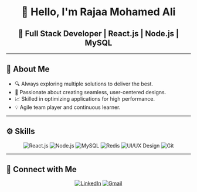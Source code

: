 <h1 align="center">👋 Hello, I'm Rajaa Mohamed Ali</h1>

<h2 align="center">🚀 Full Stack Developer | React.js | Node.js | MySQL </h2>

---

## 💼 About Me
- 🔍 Always exploring multiple solutions to deliver the best.
- 🎨 Passionate about creating seamless, user-centered designs.
- 📈 Skilled in optimizing applications for high performance.
- 💡 Agile team player and continuous learner.
  
---

## ⚙️ Skills

<div align="center">
  <img src="https://img.shields.io/badge/-React.js-%2361DAFB?style=flat&logo=react&logoColor=white" alt="React.js">
  <img src="https://img.shields.io/badge/-Node.js-%23339933?style=flat&logo=node.js&logoColor=white" alt="Node.js">
  <img src="https://img.shields.io/badge/-MySQL-%234479A1?style=flat&logo=mysql&logoColor=white" alt="MySQL">
  <img src="https://img.shields.io/badge/-Redis-%23DC382D?style=flat&logo=redis&logoColor=white" alt="Redis">
  <img src="https://img.shields.io/badge/-UI/UX%20Design-%23FF7F50?style=flat&logo=figma&logoColor=white" alt="UI/UX Design">
  <img src="https://img.shields.io/badge/-Git-%23F05032?style=flat&logo=git&logoColor=white" alt="Git">
</div>

---

## 🔗 Connect with Me

<div align="center">
  <a href="https://www.linkedin.com/in/rajaa-mohamed-ali-k-s-8aba38124/" target="_blank"><img src="https://img.shields.io/badge/-LinkedIn-%230077B5?style=flat&logo=linkedin&logoColor=white" alt="LinkedIn"></a>
  <a href="mailto:rajamohammed16@gmail.com"><img src="https://img.shields.io/badge/-Gmail-%23D14836?style=flat&logo=gmail&logoColor=white" alt="Gmail"></a>
</div>
